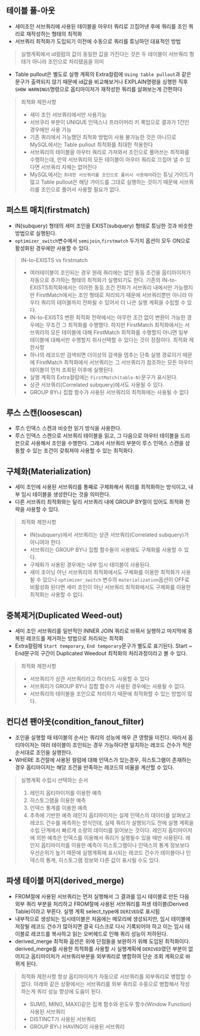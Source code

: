 ## 테이블 풀-아웃
- 세미조인 서브쿼리에 사용된 테이블을 아우터 쿼리로 끄집어낸 후에 쿼리를 조인 쿼리로 재작성하는 형태의 최적화
- 서브쿼리 최적화가 도입되기 이전에 수동으로 쿼리를 튜닝하던 대표적인 방법
> 실행계획에서 id컬럼의 값이 동일한 값을 가진다는 것은 두 테이블이 서브쿼리 형태가 아니라 조인으로 처리됐음을 의미
- Table pullout은 별도로 실행 계획의 Extra컬럼에 `Using table pullout`과 같은 문구가 출력되지 않기 때문에 id값을 비교해보거나 EXPLAIN명령을 싱행한 직후 `SHOW WARNINGS`명령으로 옵티마이저가 재작성한 쿼리를 살펴보는게 간편하다
> 최적화 제한사항
> - 세미 조인 서브쿼리에서만 사용가능
> - 서브쿠리 부분이 UNIQUE 인덱스나 프라이머리 키 룩업으로 결과가 1건인 경우에만 사용 가능
> - 기존 쿼리에서 가능했던 최적화 방법이 사용 불가능한 것은 아니므로 MySQL에서는 Table pullout 최적화를 최대한 적용한다
> - 서브쿼리의 테이블을 아우터 쿼리로 가져와서 조인으로 풀어쓰는 최적화를 수행하는데, 만약 서브쿼리의 모든 테이블이 아우터 쿼리로 끄집어 낼 수 있다면 서브쿼리 자체는 없어진다
> - MySQL에서는 `최대한 서브쿼리를 조인으로 풀어서 사용해라`라는 튜닝 가이드가 많고 Table pullout은 해당 가이드를 그대로 실행하는 것이기 때문에 서브쿼리를 조인으로 풀어서 사용할 필요가 없다.


## 퍼스트 매치(firstmatch)
- IN(subquery) 형태의 세미 조인을 EXIST(subquery) 형태로 튜닝한 것과 비슷한 방법으로 실행된다.
- `optimizer_switch`변수에서 `semijoin`,`firstmatch` 두가지 옵션이 모두 ON으로 활성화된 경우에만 사용할 수 있다.
> IN-to-EXISTS vs firstmatch
> - 여러테이블이 조인되는 경우 원래 쿼리에는 없던 동등 조건을 옵티마이저가 자동으로 추가하는 형태의 최적화가 실행되기도 한다. 기존의 IN-to-EXISTS최적화에서는 이러한 동등 조건 전파가 서브쿼리 내에서만 가능했지만 FirstMatch에서는 조인 형태로 처리되기 때문에 서브쿼리뿐만 아니라 아우터 쿼리의 테이블까지 전파될 수 있어서 더 나은 실행 계획을 수립할 수 있다.
> - IN-to-EXISTS 변환 최적화 전략에서는 아무런 조건 없이 변환이 가능한 경우에는 무조건 그 최적화를 수행했다. 하지만 FirstMatch 최적화에서는 서브쿼리의 모든 테이블에 대해 FirstMatch 최적화를 수행할지 아니면 일부 테이블에 대해서만 수행할지 취사선택할 수 있다는 것이 장점이다.
> 최적화 제한사항
> - 하나의 레코드만 검색되면 더이상의 검색을 멈추는 단축 실행 경로이기 때문에 FirstMatch 최적화에서 서브쿼리는 그 서브쿼리가 참조하는 모든 아우터 테이블이 먼저 조회된 이후에 실행된다.
> - 실행 계획의 Extra컬럼에는 `FirstMatch(table-N)`문구가 표시된다.
> - 상관 서브쿼리(Correlated subquery)에서도 사용될 수 있다.
> - GROUP BY나 집합 함수가 사용된 서브쿼리의 최적화에는 사용될 수 없다


## 루스 스캔(loosescan)
- 루스 인덱스 스캔과 비슷한 읽기 방식을 사용한다.
- 루스 인덱스 스캔으로 서브쿼리 테이블을 읽고, 그 다음으로 아우터 테이블을 드리븐으로 사용해서 조인을 수행한다. 그래서 서브쿼리 부분이 루스 인덱스 스캔을 상둉할 수 있는 조건이 갖춰져야 사용할 수 있는 최적화다. 


## 구체화(Materialization)
- 세미 조인에 사용된 서브쿼리를 통째로 구체화해서 쿼리를 최적화하는 방식이고, 내부 임시 테이블을 생성한다는 것을 의미한다.
- 다른 서브쿼리 최적화와는 달리 서브쿼리 내에 GROUP BY절이 있어도 최적화 전략을 사용할 수 있다.
> 최적화 제한사항
> - IN(subquery)에서 서브쿼리는 상관 서브쿼리(Correlated subquery)가 아니여야 한다.
> - 서브쿼리는 GROUP BY나 집합 함수들이 사용돼도 구체화를 사용할 수 있다.
> - 구체화가 사용된 경우에는 내부 임시 테이블이 사용된다.
> - 세미 조이닝 아닌 서브쿼리의 최적화에서도 구체화를 이용한 최적화가 사용될 수 있으나 `optimizer_switch` 변수의 `materialization`옵션이 OFF로 비활성화 된다면 세미 조인이 아닌 서브쿼리 최적화에서도 구체화를 이용한 최적화는 사용할 수 없다.


## 중복제거(Duplicated Weed-out)
- 세미 조인 서브쿼리를 일반적인 INNER JOIN 쿼리로 바꿔서 실행하고 마지막에 중복된 레코드를 제거하는 방법으로 처리되는 최적화
- Extra컬럼에 `Start temporary`, `End temporary`문구가 별도로 표기된다. Start ~ End문구의 구간이 Duplicated Weedout 최적화의 처리과정이라고 볼 수 있다.
> 최적화 제한사항
> - 서브쿼리가 상관 서브쿼리라고 하더라도 사용할 수 있다
> - 서브쿼리가 GROUP BY나 집합 함수가 사용된 경우에는 사용될 수 없다.
> - 서브쿼리의 테이블을 조인으로 처리하기 때문에 최적화할 수 있는 방법이 많다.


## 컨디션 팬아웃(condition_fanout_filter)
- 조인을 실행할 때 테이블의 순서는 쿼리의 성능에 매우 큰 영향을 미친다. 따라서 옵티마이저는 여러 테이블이 조인되는 경우 가능하다면 일치하는 레코드 건수가 적은 순서대로 조인을 실행한다.
- WHERE 조건절에 사용된 컬럼에 대해 인덱스가 있는경우, 히스토그램이 존재하는 경우 옵티마이저는 해당 조건을 만족하는 레코드의 비율을 계산할 수 있다.
> 실행계획 수립시 선택하는 순서
> 1. 레인지 옵티마이저를 이용한 예측
> 2. 히스토그램을 이용한 예측
> 3. 인덱스 통계를 이용한 예측
> 4. 추측에 기반한 예측
> 레인지 옵티마이저는 실제 인덱스의 데이터를 살펴보고 레코드 건수를 예측하는 방식인데, 실제 쿼리가 실행되기도 전에 실행 계획을 수립 단계에서 빠르게 소량의 데이터를 읽어보는 것이다. 레인지 옵티마이저에 의한 예측은 인덱스를 이용해서 쿼리가 실행될수 있을 때만 사용된다. 레인지 옵티마이저를 이용한 예측이 히스토그램이나 인덱스의 통계 정보보다 우선순위가 높기 때문에 실행계획에 표시되는 레코드 건수가 테이블이나 인덱스의 통계, 히스토그램 정보와 다른 값이 표시될 수도 있다.


## 파생 테이블 머지(derived_merge)
- FROM절에 사용된 서브쿼리는 먼저 실행해서 그 결과를 임시 테이블로 만든 다음 외부 쿼리 부분을 처리하고 FROM절에 사용된 서브쿼리를 파생 테이블(Derived Table)이라고 부른다. 실행 계획 select_type에 `DERIVED`로 표시됨
- 내부적으로 생성되는 임시테이블은 처음에는 메모리에 생성되지만, 임시 테이블에 저장될 레코드 건수가 많아지면 결국 디스크로 다시 기록되어야 하고 이는 임시 테이블로 레코드를 복사하고 읽는 오버헤드로 인해 쿼리 성능이 저하된다.
- derived_merge 최적화 옵션은 위에 단점들을 보완하가 위해 도입된 최적화이다. derived_merge를 사용한 최적화를 사용할 시 실행계획에 `DERIVED`였던 부분이 없어지고 옵티마이저가 서브쿼리부분을 외부쿼리로 병합하여 단순 조회 계획으로 바뀌게 된다.
> 최적화 제한사항
> 항상 옵티마이저가 자동으로 서브쿼리를 외부쿼리로 병합할 수 없다.
> 아래와 같은 상황에서는 서브쿼리를 외부 쿼리로 수동으로 병합해서 작성하는게 쿼리 성능 향상에 도움이 된다.
> - SUM(), MIN(), MAX()같은 집계 함수와 윈도우 함수(Window Function)사용된 서브쿼리
> - DISTINCT가 사용된 서브쿼리
> - GROUP BY나 HAVING이 사용된 서브쿼리
> 
